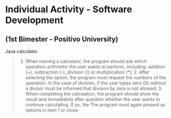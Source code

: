 # Individual Activity - Software Development
## (1st Bimester - Positivo University)

Java calculator.

> 1. When running a calculator, the program should ask which operation arithmetic the user wants to perform, including: addition (+), subtraction (-), division (/) or multiplication (*); 2. After selecting the option, the program must request the numbers of the operation. In the case of division, if the user types zero (0) without a divisor must be informed that division by zero is not allowed; 3. When completing the calculation, the program should show the result and immediately after question whether the user wants to continue calculating. If so, the The program must again present as options in item 1 or close.
